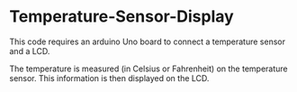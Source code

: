 # Temperature-Sensor-Display
This code requires an arduino Uno board to connect a temperature sensor and a LCD.

The temperature is measured (in Celsius or Fahrenheit) on the temperature sensor. This information is then displayed on the LCD.
